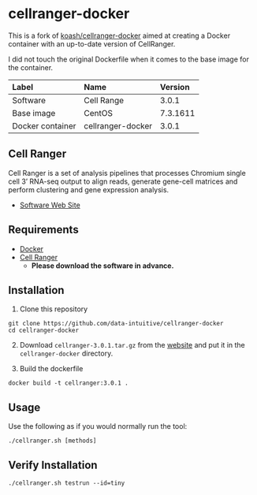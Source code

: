 # cellranger-docker

This is a fork of [koash/cellranger-docker](https://github.com/koash/cellranger-docker) aimed at creating a Docker container with an up-to-date version of CellRanger.

I did not touch the original Dockerfile when it comes to the base image for the container.

|Label|Name|Version|
|:--|:--|:--|
|Software|Cell Range|3.0.1|
|Base image|CentOS|7.3.1611|
|Docker container|cellranger-docker|3.0.1|

## Cell Ranger

Cell Ranger is a set of analysis pipelines that processes Chromium single cell 3’ RNA-seq output to align reads, generate gene-cell matrices and perform clustering and gene expression analysis.

- [Software Web Site](https://support.10xgenomics.com/single-cell/software/pipelines/latest/what-is-cell-ranger)

## Requirements
- [Docker](https://www.docker.com/)
- [Cell Ranger](https://support.10xgenomics.com/single-cell/software/downloads/latest)
    - **Please download the software in advance.**

## Installation

1. Clone this repository

```
git clone https://github.com/data-intuitive/cellranger-docker
cd cellranger-docker
```

2. Download `cellranger-3.0.1.tar.gz` from the [website](https://github.com/data-intuitive/cellranger-docker) and put it in the `cellranger-docker` directory.

3. Build the dockerfile

```
docker build -t cellranger:3.0.1 .
```

## Usage

Use the following as if you would normally run the tool:

```
./cellranger.sh [methods]
```

## Verify Installation
```
./cellranger.sh testrun --id=tiny
```

